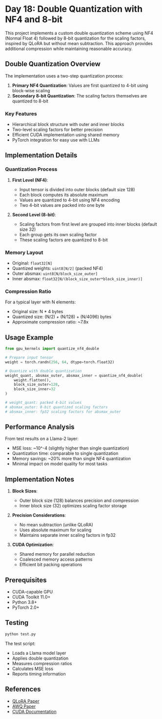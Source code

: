 # Day 18: Double Quantization with NF4 and 8-bit

This project implements a custom double quantization scheme using NF4 (Normal Float 4) followed by 8-bit quantization for the scaling factors, inspired by QLoRA but without mean subtraction. This approach provides additional compression while maintaining reasonable accuracy.

## Double Quantization Overview

The implementation uses a two-step quantization process:
1. **Primary NF4 Quantization**: Values are first quantized to 4-bit using block-wise scaling
2. **Secondary 8-bit Quantization**: The scaling factors themselves are quantized to 8-bit

### Key Features
- Hierarchical block structure with outer and inner blocks
- Two-level scaling factors for better precision
- Efficient CUDA implementation using shared memory
- PyTorch integration for easy use with LLMs

## Implementation Details

### Quantization Process
1. **First Level (NF4)**:
   - Input tensor is divided into outer blocks (default size 128)
   - Each block computes its absolute maximum
   - Values are quantized to 4-bit using NF4 encoding
   - Two 4-bit values are packed into one byte

2. **Second Level (8-bit)**:
   - Scaling factors from first level are grouped into inner blocks (default size 32)
   - Each group gets its own scaling factor
   - These scaling factors are quantized to 8-bit

### Memory Layout
- Original: `float32[N]`
- Quantized weights: `uint8[N/2]` (packed NF4)
- Outer absmax: `uint8[N/block_size_outer]`
- Inner absmax: `float32[N/(block_size_outer*block_size_inner)]`

### Compression Ratio
For a typical layer with N elements:
- Original size: N * 4 bytes
- Quantized size: (N/2) + (N/128) + (N/4096) bytes
- Approximate compression ratio: ~7.8x

## Usage Example
```python
from gpu_kernels import quantize_nf4_double

# Prepare input tensor
weight = torch.randn(256, 64, dtype=torch.float32)

# Quantize with double quantization
weight_quant, absmax_outer, absmax_inner = quantize_nf4_double(
    weight.flatten(),
    block_size_outer=128,
    block_size_inner=32
)

# weight_quant: packed 4-bit values
# absmax_outer: 8-bit quantized scaling factors
# absmax_inner: fp32 scaling factors for absmax_outer
```

## Performance Analysis

From test results on a Llama-2 layer:
- MSE loss: ~10^-4 (slightly higher than single quantization)
- Quantization time: comparable to single quantization
- Memory savings: ~20% more than single NF4 quantization
- Minimal impact on model quality for most tasks

## Implementation Notes

1. **Block Sizes**:
   - Outer block size (128) balances precision and compression
   - Inner block size (32) optimizes scaling factor storage

2. **Precision Considerations**:
   - No mean subtraction (unlike QLoRA)
   - Uses absolute maximum for scaling
   - Maintains separate inner scaling factors in fp32

3. **CUDA Optimization**:
   - Shared memory for parallel reduction
   - Coalesced memory access patterns
   - Efficient bit packing operations

## Prerequisites
- CUDA-capable GPU
- CUDA Toolkit 11.0+
- Python 3.8+
- PyTorch 2.0+

## Testing
```bash
python test.py
```

The test script:
- Loads a Llama model layer
- Applies double quantization
- Measures compression ratios
- Calculates MSE loss
- Reports timing information

## References
- [QLoRA Paper](https://arxiv.org/abs/2305.14314)
- [AWQ Paper](https://arxiv.org/abs/2306.00978)
- [CUDA Documentation](https://docs.nvidia.com/cuda/)